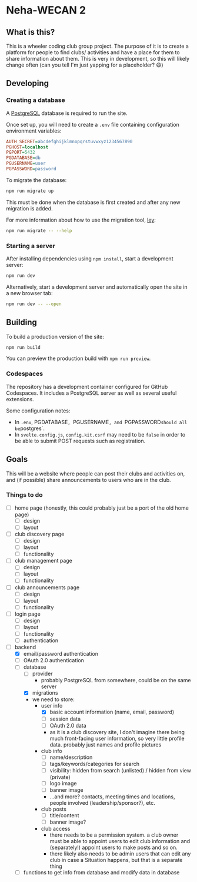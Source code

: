 # Neha-WECAN 2

## What is this?

This is a wheeler coding club group project. The purpose of it is to create a platform for people to find clubs/ activities and have a place for them to share information about them. This is very in development, so this will likely change often (can you tell I'm just yapping for a placeholder? :smile:)

## Developing

### Creating a database

A [PostgreSQL](https://www.postgresql.org/) database is required to run the site.

Once set up, you will need to create a `.env` file containing configuration environment variables:

```ini
AUTH_SECRET=abcdefghijklmnopqrstuvwxyz1234567890
PGHOST=localhost
PGPORT=5432
PGDATABASE=db
PGUSERNAME=user
PGPASSWORD=password
```

To migrate the database:

```bash
npm run migrate up
```

This must be done when the database is first created and after any new migration is added.

For more information about how to use the migration tool, [ley](https://github.com/lukeed/ley):

```bash
npm run migrate -- --help
```

### Starting a server

After installing dependencies using `npm install`, start a development server:

```bash
npm run dev
```

Alternatively, start a development server and automatically open the site in a new browser tab:

```bash
npm run dev -- --open
```

## Building

To build a production version of the site:

```bash
npm run build
```

You can preview the production build with `npm run preview`.

### Codespaces

The repository has a development container configured for GitHub Codespaces. It includes a PostgreSQL server as well as several useful extensions.

Some configuration notes:

- In `.env`, PGDATABASE`, `PGUSERNAME`, and `PGPASSWORD` should all be `postgres`.
- In `svelte.config.js`, `config.kit.csrf` may need to be `false` in order to be able to submit POST requests such as registration.

## Goals

This will be a website where people can post their clubs and activities on, and (if possible) share announcements to users who are in the club.

### Things to do

- [ ] home page (honestly, this could probably just be a port of the old home page)
  - [ ] design
  - [ ] layout
- [ ] club discovery page
  - [ ] design
  - [ ] layout
  - [ ] functionality
- [ ] club management page
  - [ ] design
  - [ ] layout
  - [ ] functionality
- [ ] club announcements page
  - [ ] design
  - [ ] layout
  - [ ] functionality
- [ ] login page
  - [ ] design
  - [ ] layout
  - [ ] functionality
  - [ ] authentication
- [ ] backend
  - [x] email/password authentication
  - [ ] OAuth 2.0 authentication
  - [ ] database
    - [ ] provider
      - probably PostgreSQL from somewhere, could be on the same server
    - [x] migrations
    - we need to store:
      - user info
        - [x] basic account information (name, email, password)
        - [ ] session data
        - [ ] OAuth 2.0 data
        - as it is a club discovery site, I don't imagine there being much front-facing user information, so very little profile data. probably just names and profile pictures
      - club info
        - [ ] name/description
        - [ ] tags/keywords/categories for search
        - [ ] visibility: hidden from search (unlisted) / hidden from view (private)
        - [ ] logo image
        - [ ] banner image
        - ...and more? contacts, meeting times and locations, people involved (leadership/sponsor?), etc.
      - club posts
        - [ ] title/content
        - [ ] banner image?
      - club access
        - there needs to be a permission system. a club owner must be able to appoint users to edit club information and (separately!) appoint users to make posts and so on.
        - there likely also needs to be admin users that can edit any club in case a Situation happens, but that is a separate thing
  - [ ] functions to get info from database and modify data in database

